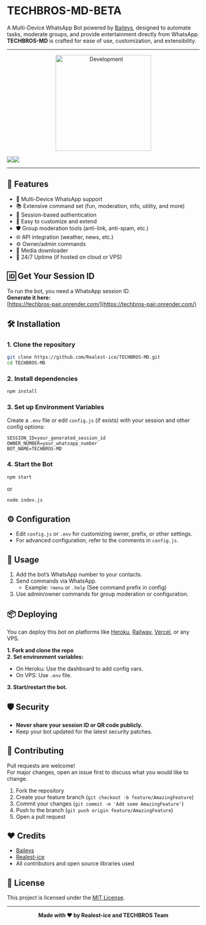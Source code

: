 # TECHBROS-MD-BETA

A Multi-Device WhatsApp Bot powered by [Baileys](https://github.com/adiwajshing/Baileys), designed to automate tasks, moderate groups, and provide entertainment directly from WhatsApp.  
**TECHBROS-MD** is crafted for ease of use, customization, and extensibility.

---

<p align="center">
<img alt="Development" width="250" src="https://media2.giphy.com/media/W9tBvzTXkQopi/giphy.gif?cid=6c09b952xu6syi1fyqfyc04wcfk0qvqe8fd7sop136zxfjyn&ep=v1_internal_gif_by_id&rid=giphy.gif&ct=g" />
</p>
<a><img src='https://i.imgur.com/LyHic3i.gif'/></a><a><img src='https://i.imgur.com/LyHic3i.gif'/></a>

---

## 🚀 Features

- 🔄 Multi-Device WhatsApp support
- 📚 Extensive command set (fun, moderation, info, utility, and more)
- 🔐 Session-based authentication
- 🎨 Easy to customize and extend
- 🛡️ Group moderation tools (anti-link, anti-spam, etc.)
- 🌐 API integration (weather, news, etc.)
- ⚙️ Owner/admin commands
- 📂 Media downloader
- 💁 24/7 Uptime (if hosted on cloud or VPS)

## 🆔 Get Your Session ID

To run the bot, you need a WhatsApp session ID.  
**Generate it here:**  
[https://techbros-pair.onrender.com/](https://techbros-pair.onrender.com/)

## 🛠️ Installation

### 1. Clone the repository

```bash
git clone https://github.com/Realest-ice/TECHBROS-MD.git
cd TECHBROS-MD
```

### 2. Install dependencies

```bash
npm install
```

### 3. Set up Environment Variables

Create a `.env` file or edit `config.js` (if exists) with your session and other config options:

```env
SESSION_ID=your_generated_session_id
OWNER_NUMBER=your_whatsapp_number
BOT_NAME=TECHBROS-MD
```

### 4. Start the Bot

```bash
npm start
```
or
```bash
node index.js
```

## ⚙️ Configuration

- Edit `config.js` or `.env` for customizing owner, prefix, or other settings.
- For advanced configuration, refer to the comments in `config.js`.

## 📝 Usage

1. Add the bot’s WhatsApp number to your contacts.
2. Send commands via WhatsApp.  
   - Example: `!menu` or `.help` (See command prefix in config)
3. Use admin/owner commands for group moderation or configuration.

## 📦 Deploying

You can deploy this bot on platforms like [Heroku](https://heroku.com), [Railway](https://railway.app), [Vercel](https://vercel.com), or any VPS.

**1. Fork and clone the repo**  
**2. Set environment variables:**  
  - On Heroku: Use the dashboard to add config vars.
  - On VPS: Use `.env` file.

**3. Start/restart the bot.**

## 🛡️ Security

- **Never share your session ID or QR code publicly.**
- Keep your bot updated for the latest security patches.

## 🤝 Contributing

Pull requests are welcome!  
For major changes, open an issue first to discuss what you would like to change.

1. Fork the repository
2. Create your feature branch (`git checkout -b feature/AmazingFeature`)
3. Commit your changes (`git commit -m 'Add some AmazingFeature'`)
4. Push to the branch (`git push origin feature/AmazingFeature`)
5. Open a pull request

## ❤️ Credits

- [Baileys](https://github.com/adiwajshing/Baileys)
- [Realest-ice](https://github.com/Realest-ice)
- All contributors and open source libraries used

## 📄 License

This project is licensed under the [MIT License](LICENSE).

---

<p align="center">
  <b>Made with ❤️ by Realest-ice and TECHBROS Team</b>
</p>
